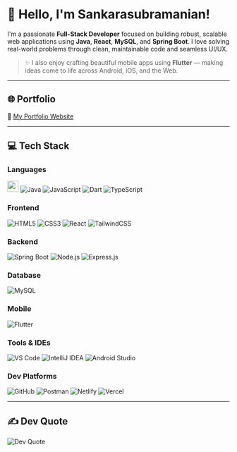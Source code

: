 # 🌟 Hello, I'm Sankarasubramanian!

I'm a passionate **Full-Stack Developer** focused on building robust, scalable web applications using **Java**, **React**, **MySQL**, and **Spring Boot**. I love solving real-world problems through clean, maintainable code and seamless UI/UX.

> ✨ I also enjoy crafting beautiful mobile apps using **Flutter** — making ideas come to life across Android, iOS, and the Web.

---


## 🌐 Portfolio  
🔗 [My Portfolio Website](https://sankar-portfolio-iota.vercel.app/)

---

## 💻 Tech Stack

### Languages  
<img src="https://www.vectorlogo.zone/logos/java/java-icon.svg" width="25"/> ![Java](https://img.shields.io/badge/Java-%23ED8B00.svg?style=for-the-badge&logoColor=white)
![JavaScript](https://img.shields.io/badge/javascript-%23323330.svg?style=for-the-badge&logo=javascript&logoColor=%23F7DF1E)
![Dart](https://img.shields.io/badge/dart-%230175C2.svg?style=for-the-badge&logo=dart&logoColor=white)
![TypeScript](https://img.shields.io/badge/typescript-%23007ACC.svg?style=for-the-badge&logo=typescript&logoColor=white)

### Frontend  
![HTML5](https://img.shields.io/badge/html5-%23E34F26.svg?style=for-the-badge&logo=html5&logoColor=white)
![CSS3](https://img.shields.io/badge/css3-%231572B6.svg?style=for-the-badge&logo=css3&logoColor=white)
![React](https://img.shields.io/badge/react-%2320232a.svg?style=for-the-badge&logo=react&logoColor=%2361DAFB)
![TailwindCSS](https://img.shields.io/badge/tailwindcss-%2338B2AC.svg?style=for-the-badge&logo=tailwind-css&logoColor=white)


### Backend  
![Spring Boot](https://img.shields.io/badge/springboot-%236DB33F.svg?style=for-the-badge&logo=springboot&logoColor=white)
![Node.js](https://img.shields.io/badge/node.js-339933?style=for-the-badge&logo=nodedotjs&logoColor=white)
![Express.js](https://img.shields.io/badge/express.js-%23404d59.svg?style=for-the-badge&logo=express&logoColor=%2361DAFB)


### Database  
![MySQL](https://img.shields.io/badge/MySQL-4479A1?style=for-the-badge&logo=mysql&logoColor=white)

### Mobile  
![Flutter](https://img.shields.io/badge/flutter-%2302569B.svg?style=for-the-badge&logo=flutter&logoColor=white)

### Tools & IDEs  
![VS Code](https://img.shields.io/badge/Visual%20Studio%20Code-0078d7.svg?style=for-the-badge&logo=visual-studio-code&logoColor=white)
![IntelliJ IDEA](https://img.shields.io/badge/IntelliJIDEA-000000.svg?style=for-the-badge&logo=intellij-idea&logoColor=white)
![Android Studio](https://img.shields.io/badge/android%20studio-346ac1?style=for-the-badge&logo=android%20studio&logoColor=white)

### Dev Platforms  
![GitHub](https://img.shields.io/badge/github-%23121011.svg?style=for-the-badge&logo=github&logoColor=white)
![Postman](https://img.shields.io/badge/postman-%23FF6C37.svg?style=for-the-badge&logo=postman&logoColor=white)
![Netlify](https://img.shields.io/badge/netlify-%23000000.svg?style=for-the-badge&logo=netlify&logoColor=#00C7B7)
![Vercel](https://img.shields.io/badge/vercel-%23000000.svg?style=for-the-badge&logo=vercel&logoColor=white)

---

## ✍️ Dev Quote  
![Dev Quote](https://quotes-github-readme.vercel.app/api?type=horizontal&theme=radical)

<!-- Proudly created with ❤️ by Sankarasubramanian -->
